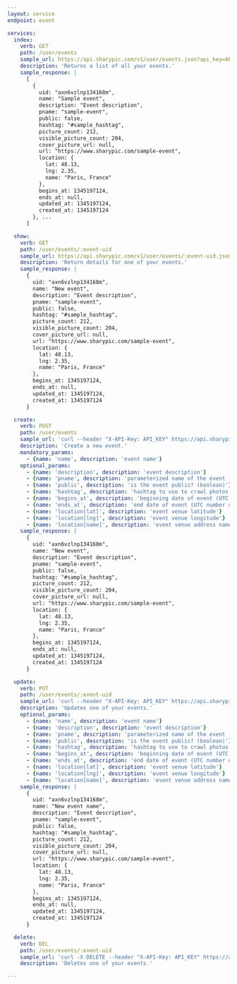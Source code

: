 ```yaml
---
layout: service
endpoint: event

services:
  index:
    verb: GET
    path: /user/events
    sample_url: https://api.sharypic.com/v1/user/events.json?api_key=API_KEY
    description: 'Returns a list of all your events.'
    sample_response: |
      [
        {
          uid: "axn6vzlnp134168m",
          name: "Sample event",
          description: "Event description",
          pname: "sample-event",
          public: false,
          hashtag: "#sample_hashtag",
          picture_count: 212,
          visible_picture_count: 204,
          cover_picture_url: null,
          url: "https://www.sharypic.com/sample-event",
          location: {
            lat: 48.13,
            lng: 2.35,
            name: "Paris, France"
          },
          begins_at: 1345197124,
          ends_at: null,
          updated_at: 1345197124,
          created_at: 1345197124
        }, ...
      ]

  show:
    verb: GET
    path: /user/events/:event-uid
    sample_url: https://api.sharypic.com/v1/user/events/:event-uid.json?api_key=API_KEY
    description: 'Return details for one of your events.'
    sample_response: |
      {
        uid: "axn6vzlnp134168m",
        name: "New event",
        description: "Event description",
        pname: "sample-event",
        public: false,
        hashtag: "#sample_hashtag",
        picture_count: 212,
        visible_picture_count: 204,
        cover_picture_url: null,
        url: "https://www.sharypic.com/sample-event",
        location: {
          lat: 48.13,
          lng: 2.35,
          name: "Paris, France"
        },
        begins_at: 1345197124,
        ends_at: null,
        updated_at: 1345197124,
        created_at: 1345197124
      }

  create:
    verb: POST
    path: /user/events
    sample_url: 'curl --header "X-API-Key: API_KEY" https://api.sharypic.com/v1/user/events/ -F "name=New event"'
    description: 'Create a new event.'
    mandatory_params:
      - {name: 'name', description: 'event name'}
    optional_params:
      - {name: 'description', description: 'event description'}
      - {name: 'pname', description: 'parameterized name of the event (if you want a https://www.sharypic.com/my-pname style url)'}
      - {name: 'public', description: 'is the event public? (boolean)'}
      - {name: 'hashtag', description: 'hashtag to use to crawl photos'}
      - {name: 'begins_at', description: 'beginning date of event (UTC number of seconds since 1970)'}
      - {name: 'ends_at', description: 'end date of event (UTC number of seconds since 1970)'}
      - {name: 'location[lat]', description: 'event venue latitude'}
      - {name: 'location[lng]', description: 'event venue longitude'}
      - {name: 'location[name]', description: 'event venue address name'}
    sample_response: |
      {
        uid: "axn6vzlnp134168m",
        name: "New event",
        description: "Event description",
        pname: "sample-event",
        public: false,
        hashtag: "#sample_hashtag",
        picture_count: 212,
        visible_picture_count: 204,
        cover_picture_url: null,
        url: "https://www.sharypic.com/sample-event",
        location: {
          lat: 48.13,
          lng: 2.35,
          name: "Paris, France"
        },
        begins_at: 1345197124,
        ends_at: null,
        updated_at: 1345197124,
        created_at: 1345197124
      }

  update:
    verb: PUT
    path: /user/events/:event-uid
    sample_url: 'curl --header "X-API-Key: API_KEY" https://api.sharypic.com/v1/user/events/:event-uid -F "name=New event name"'
    description: 'Updates one of your events.'
    optional_params:
      - {name: 'name', description: 'event name'}
      - {name: 'description', description: 'event description'}
      - {name: 'pname', description: 'parameterized name of the event (if you want a https://www.sharypic.com/my-pname style url)'}
      - {name: 'public', description: 'is the event public? (boolean)'}
      - {name: 'hashtag', description: 'hashtag to use to crawl photos'}
      - {name: 'begins_at', description: 'beginning date of event (UTC number of seconds since 1970)'}
      - {name: 'ends_at', description: 'end date of event (UTC number of seconds since 1970)'}
      - {name: 'location[lat]', description: 'event venue latitude'}
      - {name: 'location[lng]', description: 'event venue longitude'}
      - {name: 'location[name]', description: 'event venue address name'}
    sample_response: |
      {
        uid: "axn6vzlnp134168m",
        name: "New event name",
        description: "Event description",
        pname: "sample-event",
        public: false,
        hashtag: "#sample_hashtag",
        picture_count: 212,
        visible_picture_count: 204,
        cover_picture_url: null,
        url: "https://www.sharypic.com/sample-event",
        location: {
          lat: 48.13,
          lng: 2.35,
          name: "Paris, France"
        },
        begins_at: 1345197124,
        ends_at: null,
        updated_at: 1345197124,
        created_at: 1345197124
      }

  delete:
    verb: DEL
    path: /user/events/:event-uid
    sample_url: 'curl -X DELETE --header "X-API-Key: API_KEY" https://api.sharypic.com/v1/user/events/:event-uid'
    description: 'Deletes one of your events.'

---
```

